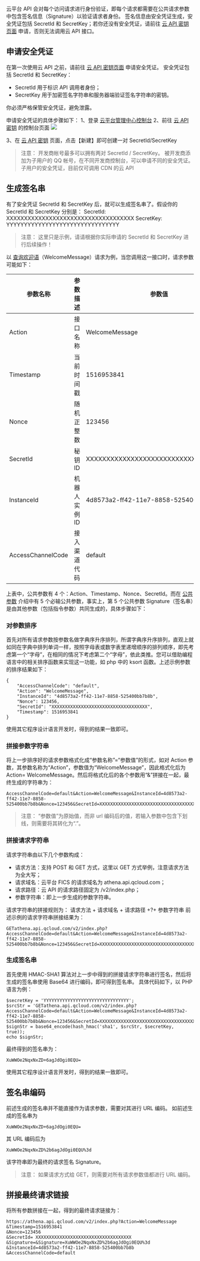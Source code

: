云平台 API 会对每个访问请求进行身份验证，即每个请求都需要在公共请求参数中包含签名信息（Signature）以验证请求者身份。
签名信息由安全凭证生成，安全凭证包括 SecretId 和 SecretKey；若你还没有安全凭证，请前往 [云 API 密钥页面](http://console.tce.fsphere.cn/cam/capi) 申请，否则无法调用云 API 接口。

## 申请安全凭证
在第一次使用云 API 之前，请前往 [云 API 密钥页面](http://console.tce.fsphere.cn/cam/capi) 申请安全凭证。
安全凭证包括 SecretId 和 SecretKey：
- SecretId 用于标识 API 调用者身份；
- SecretKey 用于加密签名字符串和服务器端验证签名字符串的密钥。

你必须严格保管安全凭证，避免泄露。

申请安全凭证的具体步骤如下：
1、登录 [云平台管理中心控制台](http://tce.fsphere.cn/login?s_url=https%3A%2F%2Fconsole.tce.fsphere.c%2F)
2、前往 [云 API 密钥](http://console.tce.fsphere.cn/cam/capi) 的控制台页面
![](http://imgcache.tce.fsphere.cn/image/mc.qcloudimg.com/static/img/faaa1169e1851df12df81186f30a67b0/image.png)

3、在 [云 API 密钥](http://console.tce.fsphere.cn/cam/capi) 页面，点击【新建】即可创建一对 SecretId/SecretKey
> 注意：
> 开发商帐号最多可以拥有两对 SecretId / SecretKey。
> 被开发商添加为子用户的 QQ 帐号，在不同开发商控制台，可以申请不同的安全凭证。
> 子用户的安全凭证，目前仅可调用 CDN 的云 API

## 生成签名串
有了安全凭证 SecretId 和 SecretKey 后，就可以生成签名串了。假设你的 SecretId 和 SecretKey 分别是：
SecretId: XXXXXXXXXXXXXXXXXXXXXXXXXXXXXXXXXXXX
SecretKey: YYYYYYYYYYYYYYYYYYYYYYYYYYYYYYYY
> 注意：
> 这里只是示例，请请根据你实际申请的 SecretId 和 SecretKey 进行后续操作！


以 [查询欢迎语](/document/product/671/14392)（WelcomeMessage）请求为例，当您调用这一接口时，请求参数可能如下：

| 参数名称 | 参数描述 | 参数值 |
|---------|---------|---------|
| Action | 接口名称 | WelcomeMessage |
| Timestamp | 当前时间戳 | 1516953841 |
| Nonce | 随机正整数 | 123456 |
| SecretId | 秘钥 ID | XXXXXXXXXXXXXXXXXXXXXXXXXXXXXXXXXXXX |
| InstanceId | 机器人实例 ID | 4d8573a2-ff42-11e7-8858-525400bb7b8b |
| AccessChannelCode | 接入渠道代码 | default |

上表中，公共参数有 4 个：Action、Timestamp、Nonce、SecretId。而在 [公共参数](/document/product/671/14384) 介绍中有 5 个必输公共参数，事实上，第 5 个公共参数 Signature（签名串）是由其他参数（包括指令参数）共同生成的，具体步骤如下：

### 对参数排序
首先对所有请求参数按参数名做字典序升序排列，所谓字典序升序排列，直观上就如同在字典中排列单词一样，按照字母表或数字表里递增顺序的排列顺序，即先考虑第一个“字母”，在相同的情况下考虑第二个“字母”，依此类推。您可以借助编程语言中的相关排序函数来实现这一功能，如 php 中的 ksort 函数。上述示例参数的排序结果如下：
```
{
    "AccessChannelCode": "default",
    "Action": "WelcomeMessage",
    "InstanceId": "4d8573a2-ff42-11e7-8858-525400bb7b8b",
    "Nonce": 123456,
    "SecretId": "XXXXXXXXXXXXXXXXXXXXXXXXXXXXXXXXXXXX",
    "Timestamp": 1516953841
}
```
使用其它程序设计语言开发时，得到的结果一致即可。

### 拼接参数字符串
将上一步排序好的请求参数格式化成“参数名称”=“参数值”的形式，如对 Action 参数，其参数名称为“Action”，参数值为“WelcomeMessage”，因此格式化后为 Action= WelcomeMessage。然后将格式化后的各个参数用“&”拼接在一起，最终生成的字符串为：
```
AccessChannelCode=default&Action=WelcomeMessage&InstanceId=4d8573a2-ff42-11e7-8858-525400bb7b8b&Nonce=123456&SecretId=XXXXXXXXXXXXXXXXXXXXXXXXXXXXXXXXXXXX&Timestamp=1516953841
```
> 注意：
> “参数值”为原始值，而非 url 编码后的值，若输入参数中包含下划线，则需要将其转化为“.”。

### 拼接请求字符串
请求字符串由以下几个参数构成：
- 请求方法：支持 POST 和 GET 方式，这里以 GET 方式举例，注意请求方法为全大写；
- 请求域名：云平台 FICS 的请求域名为 athena.api.qcloud.com；
- 请求路径：云 API 的请求路径固定为 /v2/index.php；
- 参数字符串：即上一步生成的参数字符串。

请求字符串的拼接规则为：
请求方法 + 请求域名 + 请求路径 +?+ 参数字符串
前述示例的请求字符串拼接结果为：
```
GETathena.api.qcloud.com/v2/index.php?AccessChannelCode=default&Action=WelcomeMessage&InstanceId=4d8573a2-ff42-11e7-8858-525400bb7b8b&Nonce=123456&SecretId=XXXXXXXXXXXXXXXXXXXXXXXXXXXXXXXXXXXX&Timestamp=1516953841
```

### 生成签名串
首先使用 HMAC-SHA1 算法对上一步中得到的拼接请求字符串进行签名，然后将生成的签名串使用 Base64 进行编码，即可得到签名串。
具体代码如下，以 PHP 语言为例：
```
$secretKey = 'YYYYYYYYYYYYYYYYYYYYYYYYYYYYYYYY';
$srcStr = 'GETathena.api.qcloud.com/v2/index.php?AccessChannelCode=default&Action=WelcomeMessage&InstanceId=4d8573a2-ff42-11e7-8858-525400bb7b8b&Nonce=123456&SecretId=XXXXXXXXXXXXXXXXXXXXXXXXXXXXXXXXXXXX&Timestamp=1516953841';
$signStr = base64_encode(hash_hmac('sha1', $srcStr, $secretKey, true));
echo $signStr;
```
最终得到的签名串为：
```
XuWWOe2NqxNxZD+6agJdOgi0EQU=
```
使用其它程序设计语言开发时，得到的结果一致即可。

## 签名串编码
前述生成的签名串并不能直接作为请求参数，需要对其进行 URL 编码。
如前述生成的签名串为
```
XuWWOe2NqxNxZD+6agJdOgi0EQU=
```
其 URL 编码后为
```
XuWWOe2NqxNxZD%2b6agJdOgi0EQU%3d
```
该字符串即为最终的请求签名 Signature。
> 注意：
> 如果请求方式给 GET，则需要对所有请求参数值都进行 URL 编码。

## 拼接最终请求链接
将所有参数拼接在一起，得到的最终请求链接为：
```
https://athena.api.qcloud.com/v2/index.php?Action=WelcomeMessage
&Timestamp=1516953841
&Nonce=123456
&SecretId= XXXXXXXXXXXXXXXXXXXXXXXXXXXXXXXXXXXX
&Signature=&Signature=XuWWOe2NqxNxZD%2b6agJdOgi0EQU%3d
&InstanceId=4d8573a2-ff42-11e7-8858-525400bb7b8b
&AccessChannelCode=default
```
